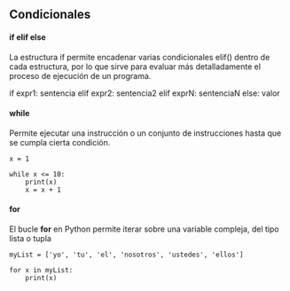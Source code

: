 ## Condicionales

#### if elif else

La estructura if permite encadenar varias condicionales elif() dentro de cada estructura, por lo que
sirve para evaluar más detalladamente el proceso de ejecución de un programa.

if expr1:
    sentencia
elif expr2:
    sentencia2
elif exprN:
    sentenciaN
else:
    valor

#### while

Permite ejecutar una instrucción o un conjunto de instrucciones hasta que se cumpla cierta condición.


```
x = 1

while x <= 10:
    print(x)
    x = x + 1

```


#### for

El bucle **for** en Python permite iterar sobre una variable compleja, del tipo lista o tupla


```
myList = ['yo', 'tu', 'el', 'nosotros', 'ustedes', 'ellos']

for x in myList:
    print(x)

```


